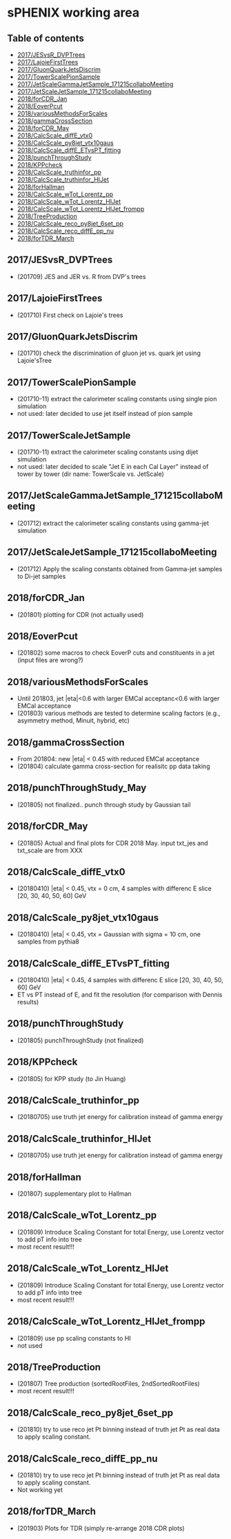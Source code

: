 # sPHENIX working area

## Table of contents
* [2017/JESvsR_DVPTrees](#JESvsR_DVPTrees)
* [2017/LajoieFirstTrees](#LajoieFirstTrees)
* [2017/GluonQuarkJetsDiscrim](#GluonQuarkJetsDiscrim)
* [2017/TowerScalePionSample](#TowerScalePionSample)
* [2017/JetScaleGammaJetSample_171215collaboMeeting](#JetScaleGammaJetSample_171215collaboMeeting)
* [2017/JetScaleJetSample_171215collaboMeeting](#JetScaleJetSample_171215collaboMeeting)
* [2018/forCDR_Jan](#forCDR_Jan)
* [2018/EoverPcut](#EoverPcut)
* [2018/variousMethodsForScales](#variousMethodsForScales)
* [2018/gammaCrossSection](#gammaCrossSection)
* [2018/forCDR_May](#forCDR_May)
* [2018/CalcScale_diffE_vtx0](#CalcScale_diffE_vtx0)
* [2018/CalcScale_py8jet_vtx10gaus](#CalcScale_py8jet_vtx10gaus)
* [2018/CalcScale_diffE_ETvsPT_fitting](#CalcScale_diffE_ETvsPT_fitting)
* [2018/punchThroughStudy](#punchThroughStudy)
* [2018/KPPcheck](#KPPcheck)
* [2018/CalcScale_truthinfor_pp](#CalcScale_truthinfor_pp)
* [2018/CalcScale_truthinfor_HIJet](#CalcScale_truthinfor_HIJet)
* [2018/forHallman](#forHallman)
* [2018/CalcScale_wTot_Lorentz_pp](#CalcScale_wTot_Lorentz_pp)
* [2018/CalcScale_wTot_Lorentz_HIJet](#CalcScale_wTot_Lorentz_HIJet)
* [2018/CalcScale_wTot_Lorentz_HIJet_frompp](#CalcScale_wTot_Lorentz_HIJet_frompp)
* [2018/TreeProduction](#TreeProduction)
* [2018/CalcScale_reco_py8jet_6set_pp](#CalcScale_reco_py8jet_6set_pp)
* [2018/CalcScale_reco_diffE_pp_nu](#CalcScale_reco_diffE_pp_nu)
* [2018/forTDR_March](#forTDR_March)

<a name="JESvsR_DVPTrees"/></a>
## 2017/JESvsR_DVPTrees
* (201709) JES and JER vs. R from DVP's trees

<a name="LajoieFirstTrees"/></a>
## 2017/LajoieFirstTrees
* (201710) First check on Lajoie's trees

<a name="GluonQuarkJetsDiscrim"/></a>
## 2017/GluonQuarkJetsDiscrim
* (201710) check the discrimination of gluon jet vs. quark jet using Lajoie'sTree

<a name="TowerScalePionSample"/></a>
## 2017/TowerScalePionSample
* (201710-11) extract the calorimeter scaling constants using single pion simulation
* not used: later decided to use jet itself instead of pion sample

<a name="TowerScaleJetSample"/></a>
## 2017/TowerScaleJetSample
* (201710-11) extract the calorimeter scaling constants using dijet simulation
* not used: later decided to scale "Jet E in each Cal Layer" instead of tower by tower (dir name: TowerScale vs. JetScale)

<a name="JetScaleGammaJetSample_171215collaboMeeting"/></a>
## 2017/JetScaleGammaJetSample_171215collaboMeeting
* (201712) extract the calorimeter scaling constants using gamma-jet simulation

<a name="JetScaleJetSample_171215collaboMeeting"/></a>
## 2017/JetScaleJetSample_171215collaboMeeting
* (201712) Apply the scaling constants obtained from Gamma-jet samples to Di-jet samples

<a name="forCDR_Jan"/></a>
## 2018/forCDR_Jan
* (201801) plotting for CDR (not actually used)

<a name="EoverPcut"/></a>
## 2018/EoverPcut
* (201802) some macros to check EoverP cuts and constituents in a jet (input files are wrong?)

<a name="variousMethodsForScales"/></a>
## 2018/variousMethodsForScales
* Until 201803, jet |eta|<0.6 with larger EMCal acceptanc<0.6 with larger EMCal acceptance
* (201803) various methods are tested to determine scaling factors (e.g., asymmetry method, Minuit, hybrid, etc)

<a name="gammaCrossSection"/></a>
## 2018/gammaCrossSection
* From 201804: new |eta| < 0.45 with reduced EMCal acceptance
* (201804) calculate gamma cross-section for realisitc pp data taking 

<a name="punchThroughStudy_May"/></a>
## 2018/punchThroughStudy_May
* (201805) not finalized.. punch through study by Gaussian tail

<a name="forCDR_May"/></a>
## 2018/forCDR_May
* (201805) Actual and final plots for CDR 2018 May. input txt_jes and txt_scale are from XXX
 
<a name="CalcScale_diffE_vtx0"/></a>
## 2018/CalcScale_diffE_vtx0
* (20180410) |eta| < 0.45, vtx = 0 cm, 4 samples with differenc E slice [20, 30, 40, 50, 60] GeV

<a name="CalcScale_py8jet_vtx10gaus"/></a>
## 2018/CalcScale_py8jet_vtx10gaus
* (20180410) |eta| < 0.45, vtx = Gaussian with sigma = 10 cm, one samples from pythia8

<a name="CalcScale_diffE_ETvsPT_fitting"/></a>
## 2018/CalcScale_diffE_ETvsPT_fitting
* (20180410) |eta| < 0.45, 4 samples with differenc E slice [20, 30, 40, 50, 60] GeV
* ET vs PT instead of E, and fit the resolution (for comparison with Dennis results)

<a name="punchThroughStudy"/></a>
## 2018/punchThroughStudy
* (201805) punchThroughStudy (not finalized)

<a name="KPPcheck"/></a>
## 2018/KPPcheck
* (201805) for KPP study (to Jin Huang)

<a name="CalcScale_truthinfor_pp"/></a>
## 2018/CalcScale_truthinfor_pp
* (20180705) use truth jet energy for calibration instead of gamma energy

<a name="CalcScale_truthinfor_HIJet"/></a>
## 2018/CalcScale_truthinfor_HIJet
* (20180705) use truth jet energy for calibration instead of gamma energy

<a name="forHallman"/></a>
## 2018/forHallman
* (201807) supplementary plot to Hallman

<a name="CalcScale_wTot_Lorentz_pp"/></a>
## 2018/CalcScale_wTot_Lorentz_pp
* (201809) Introduce Scaling Constant for total Energy, use Lorentz vector to add pT info into tree
* most recent result!!!

<a name="CalcScale_wTot_Lorentz_HIJet"/></a>
## 2018/CalcScale_wTot_Lorentz_HIJet
* (201809) Introduce Scaling Constant for total Energy, use Lorentz vector to add pT info into tree
* most recent result!!!

<a name="CalcScale_wTot_Lorentz_HIJet_frompp"/></a>
## 2018/CalcScale_wTot_Lorentz_HIJet_frompp
* (201809) use pp scaling constants to HI
* not used

<a name="TreeProduction"/></a>
## 2018/TreeProduction
* (201807) Tree production (sortedRootFiles, 2ndSortedRootFiles)
* most recent result!!!

<a name="CalcScale_reco_py8jet_6set_pp"/></a>
## 2018/CalcScale_reco_py8jet_6set_pp
* (201810) try to use reco jet Pt binning instead of truth jet Pt as real data to apply scaling constant.

<a name="CalcScale_reco_diffE_pp_nu"/></a>
## 2018/CalcScale_reco_diffE_pp_nu
* (201810) try to use reco jet Pt binning instead of truth jet Pt as real data to apply scaling constant.
* Not working yet

<a name="forTDR_March"/></a>
## 2018/forTDR_March
* (201903) Plots for TDR (simply re-arrange 2018 CDR plots)



